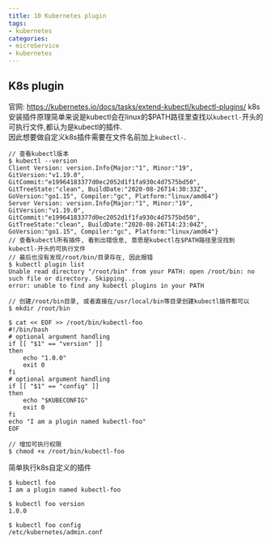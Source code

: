 ```yaml
---
title: 10 Kubernetes plugin
tags:
- kubernetes
categories:
- microService
- kubernetes
---
```


## K8s plugin

官网: https://kubernetes.io/docs/tasks/extend-kubectl/kubectl-plugins/
k8s安装插件原理简单来说是kubectl会在linux的$PATH路径里查找以`kubectl-`开头的可执行文件,都认为是kubectl的插件.  
因此想要做自定义k8s插件需要在文件名前加上`kubectl-`.  

	// 查看kubectl版本
	$ kubectl --version
	Client Version: version.Info{Major:"1", Minor:"19", GitVersion:"v1.19.0", GitCommit:"e19964183377d0ec2052d1f1fa930c4d7575bd50", GitTreeState:"clean", BuildDate:"2020-08-26T14:30:33Z", GoVersion:"go1.15", Compiler:"gc", Platform:"linux/amd64"}
	Server Version: version.Info{Major:"1", Minor:"19", GitVersion:"v1.19.0", GitCommit:"e19964183377d0ec2052d1f1fa930c4d7575bd50", GitTreeState:"clean", BuildDate:"2020-08-26T14:23:04Z", GoVersion:"go1.15", Compiler:"gc", Platform:"linux/amd64"}
	// 查看kubectl所有插件, 看到出错信息, 意思是kubectl在$PATH路径里没找到kubectl-开头的可执行文件
	// 最后也没有发现/root/bin/目录存在, 因此报错
	$ kubectl plugin list
	Unable read directory "/root/bin" from your PATH: open /root/bin: no such file or directory. Skipping...
	error: unable to find any kubectl plugins in your PATH

	// 创建/root/bin目录, 或者直接在/usr/local/bin等目录创建kubectl插件都可以
	$ mkdir /root/bin
	
	$ cat << EOF >> /root/bin/kubectl-foo
	#!/bin/bash
	# optional argument handling
	if [[ "$1" == "version" ]]
	then
	    echo "1.0.0"
	    exit 0
	fi
	# optional argument handling
	if [[ "$1" == "config" ]]
	then
	    echo "$KUBECONFIG"
	    exit 0
	fi
	echo "I am a plugin named kubectl-foo"
	EOF
	
	// 增加可执行权限
	$ chmod +x /root/bin/kubectl-foo

简单执行k8s自定义的插件

	$ kubectl foo
	I am a plugin named kubectl-foo
	
	$ kubectl foo version
	1.0.0
	
	$ kubectl foo config
	/etc/kubernetes/admin.conf










